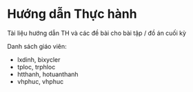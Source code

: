 # Hướng dẫn Thực hành
Tài liệu hướng dẫn TH và các đề bài cho bài tập / đồ án cuối kỳ

Danh sách giáo viên:
- lxdinh,  bixycler 
- tploc, trphloc
- htthanh, hotuanthanh 
- vhphuc, vhphuc



